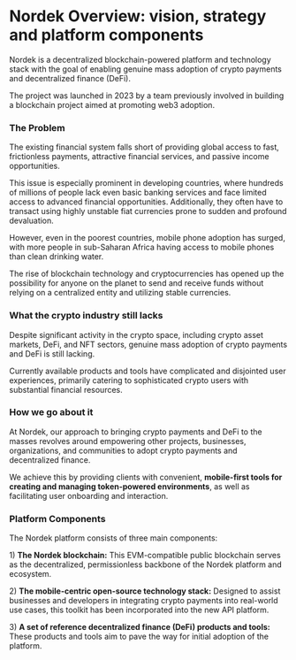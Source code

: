 # Nordek Overview: vision, strategy and platform components

Nordek is a decentralized blockchain-powered platform and technology stack with the goal of enabling genuine mass adoption of crypto payments and decentralized finance (DeFi).&#x20;

The project was launched in 2023 by a team previously involved in building a blockchain project aimed at promoting web3 adoption.

### The Problem

The existing financial system falls short of providing global access to fast, frictionless payments, attractive financial services, and passive income opportunities.&#x20;

This issue is especially prominent in developing countries, where hundreds of millions of people lack even basic banking services and face limited access to advanced financial opportunities. Additionally, they often have to transact using highly unstable fiat currencies prone to sudden and profound devaluation.&#x20;

However, even in the poorest countries, mobile phone adoption has surged, with more people in sub-Saharan Africa having access to mobile phones than clean drinking water.&#x20;

The rise of blockchain technology and cryptocurrencies has opened up the possibility for anyone on the planet to send and receive funds without relying on a centralized entity and utilizing stable currencies.

### What the crypto industry still lacks

Despite significant activity in the crypto space, including crypto asset markets, DeFi, and NFT sectors, genuine mass adoption of crypto payments and DeFi is still lacking.

Currently available products and tools have complicated and disjointed user experiences, primarily catering to sophisticated crypto users with substantial financial resources.

### How we go about it

At Nordek, our approach to bringing crypto payments and DeFi to the masses revolves around empowering other projects, businesses, organizations, and communities to adopt crypto payments and decentralized finance.

We achieve this by providing clients with convenient, **mobile-first tools for creating and managing token-powered environments**, as well as facilitating user onboarding and interaction.

### Platform Components

The Nordek platform consists of three main components:

1\) **The Nordek blockchain:** This EVM-compatible public blockchain serves as the decentralized, permissionless backbone of the Nordek platform and ecosystem.

2\) **The mobile-centric open-source technology stack:** Designed to assist businesses and developers in integrating crypto payments into real-world use cases, this toolkit has been incorporated into the new API platform.

3\) **A set of reference decentralized finance (DeFi) products and tools:** These products and tools aim to pave the way for initial adoption of the platform.

